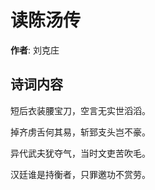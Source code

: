# 读陈汤传

**作者**: 刘克庄

## 诗词内容

短后衣装腰宝刀，空言无实世滔滔。

掉齐虏舌何其易，斩郅支头岂不豪。

异代武夫犹夺气，当时文吏苦吹毛。

汉廷谁是持衡者，只罪邀功不赏劳。

